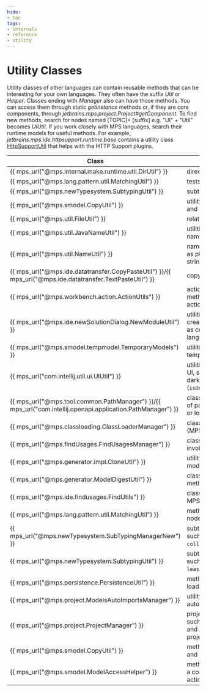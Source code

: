 ```yaml
---
hide:
- toc
tags:
- internals
- reference
- utility
---
```


# Utility Classes

Utility classes of other languages can contain reusable methods that can be interesting for your own languages. They often have
the suffix *Util* or *Helper*. Classes ending with *Manager* also can have those methods. You can access them through static
*getInstance* methods or, if they are core components, through *jetbrains.mps.project.Project#getComponent*. To find new methods,
search for nodes named \[TOPIC]+ \[suffix] e.g. "UI" + "Util" becomes *UIUtil*. If you work closely with MPS languages,
search their runtime models for useful methods. For example, *jetbrains.mps.ide.httpsupport.runtime.base* contains a utility class
[HttpSupportUtil](http://127.0.0.1:63320/node?ref=r%3A11b7cdb2-cc58-456e-bb9a-ce45b78edd2f%28jetbrains.mps.ide.httpsupport.runtime.base%29%2F4403308017443708918) that helps with the HTTP Support plugins.

| **Class**                                                                                                   | **Description**                                                                            |
|-------------------------------------------------------------------------------------------------------------|--------------------------------------------------------------------------------------------|
| {{ mps_url("@mps.internal.make.runtime.util.DirUtil") }}                                                    | directory-related utilities                                                                |
| {{ mps_url("@mps.lang.pattern.util.MatchingUtil") }}                                                        | tests if two nodes match                                                                   |
| {{ mps_url("@mps.newTypesystem.SubtypingUtil") }}                                                           | subtyping related utilities                                                                |
| {{ mps_url("@mps.smodel.CopyUtil") }}                                                                       | utility for copying models and nodes                                                       |
| {{ mps_url("@mps.util.FileUtil") }}                                                                         | related utilities                                                                          |
| {{ mps_url("@mps.util.JavaNameUtil") }}                                                                     | utilities related to Java naming                                                           |
| {{ mps_url("@mps.util.NameUtil") }}                                                                         | name-related utilities, such as pluralizing or escaping strings                            |
| {{ mps_url("@mps.ide.datatransfer.CopyPasteUtil") }}/{{ mps_url("@mps.ide.datatransfer.TextPasteUtil") }}   | copy-paste related utilities                                                               |
| {{ mps_url("@mps.workbench.action.ActionUtils") }}                                                          | action-related utilities; these methods can execute actions programmatically.              |
| {{ mps_url("@mps.ide.newSolutionDialog.NewModuleUtil") }}                                                   | utilities associated with creating new modules, such as creating solutions or languages    |
| {{ mps_url("@mps.smodel.tempmodel.TemporaryModels") }}                                                      | utilities for creating temporary models                                                    |
| {{ mps_url("com.intellij.util.ui.UIUtil") }}                                                                | utilities related to the IntelliJ UI, such as checking for dark mode (`isUnderDarcula()`). |
| {{ mps_url("@mps.tool.common.PathManager") }}/{{ mps_url("com.intellij.openapi.application.PathManager") }} | classes for getting all kinds of paths, such as the plugins or log folder.                 |
| {{ mps_url("@mps.classloading.ClassLoaderManager") }}                                                       | class responsible for loading (MPS) classes                                                |
| {{ mps_url("@mps.findUsages.FindUsagesManager") }}                                                          | class that has methods for invoking the find usage UI                                      |
| {{ mps_url("@mps.generator.impl.CloneUtil") }}                                                              | utility method for cloning a model                                                         |
| {{ mps_url("@mps.generator.ModelDigestUtil") }}                                                             | class that contains hash methods                                                           |
| {{ mps_url("@mps.ide.findusages.FindUtils") }}                                                              | class for finding nodes in MPS                                                             |
| {{ mps_url("@mps.lang.pattern.util.MatchingUtil") }}                                                        | method for checking if two nodes structurally match                                        |
| {{ mps_url("@mps.newTypesystem.SubTypingManagerNew") }}                                                     | subtyping related methods such as `isSubTypeOf`  and  `collectImmediateSupertypes`.        |
| {{ mps_url("@mps.newTypesystem.SubtypingUtil") }}                                                           | subtyping related methods such as `leastCommonSuperTypes`.                                 |
| {{ mps_url("@mps.persistence.PersistenceUtil") }}                                                           | methods for saving and loading models                                                      |
| {{ mps_url("@mps.project.ModelsAutoImportsManager") }}                                                      | utility methods related to auto-importing models                                           |
| {{ mps_url("@mps.project.ProjectManager") }}                                                                | project-related methods, such as creating projects and attaching listeners to projects     |
| {{ mps_url("@mps.smodel.CopyUtil") }}                                                                       | methods for copying models and nodes                                                       |
| {{ mps_url("@mps.smodel.ModelAccessHelper") }}                                                              | methods for running code as a command/read/write action                                    |